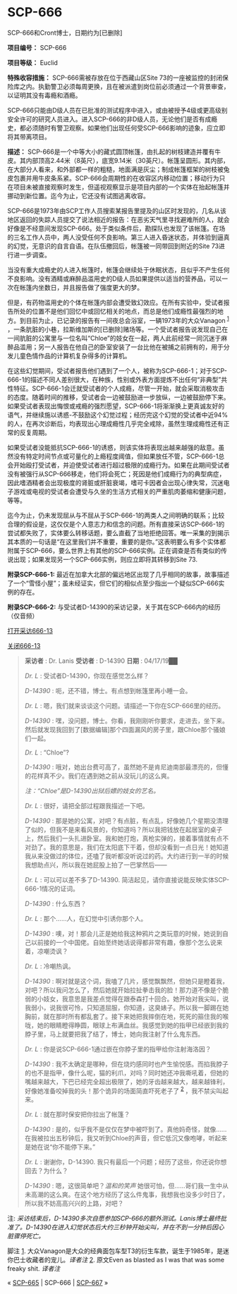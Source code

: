 # SCP-666
                        




SCP-666和Cront博士，日期约为[已删除]



**项目编号：** SCP-666

**项目等级：** Euclid

**特殊收容措施：** SCP-666需被存放在位于西藏山区Site 73的一座被监控的封闭保险库之内。执勤警卫必须每周更换，且在被派遣到岗位前必须通过一个背景审查，以证明其没有毒瘾和酒瘾。

SCP-666只能由D级人员在已批准的测试程序中进入，或由被授予4级或更高级别安全许可的研究人员进入。进入SCP-666的非D级人员，无论他们是否有成瘾史，都必须随时有警卫观察。如果他们出现任何受SCP-666影响的迹象，应立即将其带离项目。

**描述：** SCP-666是一个中等大小的藏式圆顶帐篷，由扎起的树枝建造并覆有牛皮。其内部顶高2.44米（8英尺），底宽9.14米（30英尺）。帐篷呈圆形。其内部，在大部分人看来，和外部都一样的粗糙，地面满是灰尘；制成帐篷框架的树枝被兔皮包裹并用牛皮条系紧。SCP-666会周期性的在收容区内移动位置；移动行为只在项目未被直接观察时发生，但遥视观察显示是项目内部的一个实体在抬起帐篷并挪动到新位置。迄今为止，它还没有试图逃离收容。

SCP-666是1973年由SCP工作人员搜索某报告里提及的山区时发现的，几名从该地区返回的失踪人员提交了说法相近的报告：在恶劣天气里寻找避难所的人，就会好像是不经意间发现SCP-666。处于类似条件后，勘探队也发现了该帐篷。在场的三名工作人员中，两人没受任何不良影响。第三人进入昏迷状态，并体验到逼真的幻觉，无意识的自言自语。在队伍撤回后，帐篷被一同带回到附近的Site 73进行进一步调查。

当没有重大成瘾史的人进入帐篷时，帐篷会继续处于休眠状态，且似乎不产生任何不良影响。没有酒精或麻醉品滥用史的D级人员如果提供以适当的营养品，可以一次在帐篷内坐数日，并且报告做了强度更大的梦。

但是，有药物滥用史的个体在帐篷内部会遭受致幻效应。在所有实验中，受试者报告所处的位置不是他们回忆中或回忆相关的地点，而总是他们成瘾性最强烈的地方。到目前为止，已记录的报告有一间夜总会浴室，一辆1973年的大众Vanagon<sup class='footnoteref'>
 <a shape='rect' class='footnoteref' id='footnoteref-1' href='javascript:;' onclick='WIKIDOT.page.utils.scrollToReference(&apos;footnote-1&apos;)'>1</a>
</sup>，一条肮脏的小巷，拉斯维加斯的[已删除]赌场等。一个受试者报告说发现自己在一间肮脏的公寓里与一位名叫“Chloe”的妓女在一起，两人此前经常一同沉迷于麻醉品滥用；另一人报告在他自己的卧室安装了一台比他在被捕之前拥有的，用于分发儿童色情作品的计算机复杂得多的计算机。

在这些幻觉期间，受试者报告他们遇到了一个人，被称为SCP-666-1；对于SCP-666-1的描述不同人差别很大，在种族，性别或外表方面提炼不出任何“非典型”共性特征。SCP-666-1会迁就受试者的个人成瘾，尽管一开始，就会采取消极攻击的态度。随着时间的推移，受试者会一边被鼓励进一步放纵，一边被鼓励停下来。如果受试者表现出悔恨或戒瘾的强烈愿望，SCP-666-1将渐渐换上更真诚友好的语气，并继续施以诱惑-不鼓励这个幻觉过程；经历完这个幻觉的受试者中近94%的人，在再次诊断后，均表现出心理成瘾性几乎完全戒除，虽然生理成瘾性还有正常的反复周期。

如果受试者没能抵抗SCP-666-1的诱惑，则该实体将表现出越来越强的敌意。虽然没有特定时间节点或可量化的上瘾程度阈值，但如果放任不管，SCP-666-1总会开始殴打受试者，并迫使受试者进行超过极限的成瘾行为。如果在此期间受试者没有被强行从SCP-666移走，他们将会死亡；死因是他们成瘾行为的典型病症，因此嗜酒精者会出现极度的肾脏或肝脏衰竭，嗜可卡因者会出现心律失常，沉迷电子游戏或电视的受试者会遭受与久坐的生活方式相关的严重肌肉萎缩和健康问题，等等。

迄今为止，仍未发现屈从与不屈从于SCP-666-1的两类人之间明确的联系；比较合理的假设是，这仅仅是个人意志力和信念的问题。所有直接采访SCP-666-1的尝试都失败了，实体要么转移话题，要么直截了当地拒绝回答。唯一采集的到揭示其本质的一句话是“在这里我们并不重要，重要的是你。”这表明要么有多个实体都附属于SCP-666，要么世界上有其他的SCP-666实例。正在调查是否有类似的传说出现；如果发现另一个SCP-666实例，则应立即将其转移到Site 73.

**附录SCP-666-1:**  最近在加拿大北部的偏远地区出现了几乎相同的故事，故事描述了一个“雪怪小屋”；虽未经证实，但它们的相似点至少指出一个疑似SCP-666实例的存在。

**附录SCP-666-2:**  与受试者D-14390的采访记录，关于其在SCP-666内的经历（仅音频）


<a shape='rect' class='collapsible-block-link' href='javascript:;'>&#25171;&#24320;&#37319;&#35775;666-13</a>

<a shape='rect' class='collapsible-block-link' href='javascript:;'>&#20851;&#38381;666-13</a>


> **采访者** : Dr. Lanis
**受访者** : D-14390
**日期** : 04/17/19██
> 
> *Dr. L* : 受试者D-14390，你现在感觉怎么样？
> 
> *D-14390* : 呃，还不错，博士。有点想到帐篷里再小睡一会。
> 
> *Dr. L* : 嗯，我们就来谈谈这个问题。请描述一下你在SCP-666里的经历。
> 
> *D-14390* : 嘿，没问题，博士。你看，我刚刚听你要求，走进去，坐下来。然后就发现我回到了[数据编辑]那个四面漏风的房子里，跟Chloe那个骚娘们一起。
> 
> *Dr. L* : “Chloe”?
> 
> *D-14390* : 哦对，她出台费可高了，虽然她不是肯尼迪南部最漂亮的，但懂的花样真不少。我们在遇到她之前从没玩儿的这么爽。
> 
> *注：“Chloe”是D-14390出狱后嫖的妓女的艺名。* 
> 
> *Dr. L* : 很好，请把全部过程跟我描述一下吧。
> 
> *D-14390* : 那是她的公寓，对吧？有点脏，有点乱，好像她几个星期没清理了似的，但我不是来看风景的，你知道吗？所以我把钱放在起居室的桌子上，然后我们一头扎进卧室。我和她打炮，真枪实弹的，接着事情就有点不对劲了。我的意思是，我们在太阳底下干着，但却没看到一点日光！她知道我从来没做过的体位，还嗑了我听都没听说过的药。大约进行到一半的时候我想助点兴，所以我在她屁股上拍了一巴掌然后——
> 
> *Dr. L* : 可以可以差不多了D-14390. 简洁起见，请你直接说能反映实体SCP-666-1情况的证词。
> 
> *D-14390* : 什么东西？
> 
> *Dr. L* : 那个……人，在幻觉中引诱你那个人。
> 
> *D-14390* : 噢，对！那会儿正是她给我这种鸦片之类玩意的时候，她说到自己以前接的一个中国佬。自始至终她话说得都非常有趣，像那个怎么说来着，凉嘲烫讽？
> 
> *Dr. L* : 冷嘲热讽。
> 
> *D-14390* : 啊对就是这个词，我嗑了几片，感觉飘飘然，但她只是瞪着我，对吧？所以我问怎么了，然后她就开始拉扯拳击我的脸！那力道不像是个脆弱的小妓女，我意思是我差点觉得在跟泰森打十回合。她开始对我尖叫，说我弱小，说我很可怜，只知道屈服，你知道，这臭婊子。所以我一脚踢在她胸前，就在那时所有都乱套了。接下来她把我摔倒在地，死死的箍住我的喉咙，她的眼睛瞪得睁圆，眼球上布满血丝。我感觉到她的指甲已经嵌到我的脖子里，马上就要把我了结了，博士，她向我注射了什么鬼东西。
> 
> *Dr. L* : 你是说SCP-666-1通过嵌在你脖子里的指甲给你注射海洛因？
> 
> *D-14390* : 我不太确定是哪种，但在烧灼感同时也产生愉悦感。而掐我脖子的也不是指甲，像什么呢，猫的利爪，对吗？同时她还冲我嘶吼着，但她的嘴越来越大，下巴已经完全超出极限了，她的牙齿越来越大，越来越锋利，好像她准备咬掉我的头！那个诡异的场面简直吓死老子了<sup class='footnoteref'>
 <a shape='rect' class='footnoteref' id='footnoteref-2' href='javascript:;' onclick='WIKIDOT.page.utils.scrollToReference(&apos;footnote-2&apos;)'>2</a>
</sup>，我不禁尖叫起来。
> 
> *Dr. L* : 就在那时保安把你拉出了帐篷？
> 
> *D-14390* : 是的，似乎我不是仅仅在梦中被吓到了。真他妈奇怪，就像……在我被拉出五秒钟后，我又听到Chloe的声音，但它低沉又像咆哮，听起来是她在说“你不能停下来。”
> 
> *Dr. L* : 谢谢你，D-14390. 我只有最后一个问题；经历了这些，你还说你想回去？为什么？
> 
> *D-14390* : 嗯，这很简单吧？*温和的笑声* 她很可怕，但……哥们我一生中从未高潮的这么爽。在这个地方经历了这么件鬼事，我想我也没多少时日了，所以我不妨高高兴兴的上路，对吧？
> 

注: *采访结束后，D-14390多次自愿参加SCP-666的额外测试。Lanis博士最终批准了。D-14390在进入幻觉状态后大约三秒钟开始尖叫，并在不到一分钟后因心脏骤停死亡。* 





脚注
<a shape='rect' href='javascript:;' onclick='WIKIDOT.page.utils.scrollToReference(&apos;footnoteref-1&apos;)'>1</a>. 大众Vanagon是大众的经典面包车型T3的衍生车款，诞生于1985年，是迷你巴士收藏者的宠儿。*译者注* 
<a shape='rect' href='javascript:;' onclick='WIKIDOT.page.utils.scrollToReference(&apos;footnoteref-2&apos;)'>2</a>. 原文Even as blasted as I was that was some freaky shit. *译者注* 



« [SCP-665](/scp-665) | SCP-666 | [SCP-667](/scp-667) »





                    